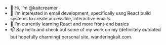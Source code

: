 - 👋 Hi, I’m @kaitcreamer
- 👀 I’m interested in email development, specifically usng React build systems to create accessible, interactive emails.
- 🌱 I’m currently learning React and more front-end basics
- 📫 Say hello and check out some of my work on my (definiitely outdated but hopefully charming) personal site, wanderingkait.com.

